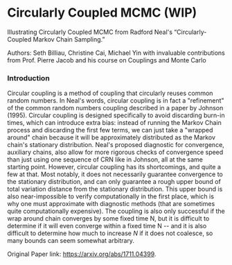 # Circularly Coupled MCMC (WIP)
Illustrating Circularly Coupled MCMC from Radford Neal's “Circularly-Coupled Markov Chain Sampling.” 

Authors: Seth Billiau, Christine Cai, Michael Yin with invaluable contributions from Prof. Pierre Jacob and his course on Couplings and Monte Carlo

### Introduction
Circular coupling is a method of coupling that circularly reuses common random numbers. In Neal's words, circular coupling is in fact a "refinement" of the common random numbers coupling described in a paper by Johnson (1995). Circular coupling is designed specifically to avoid discarding burn-in times, which can introduce extra bias: instead of running the Markov Chain process and discarding the first few terms, we can just take a "wrapped around" chain because it will be approximately distributed as the Markov chain's stationary distribution. Neal's proposed diagnostic for convergence, auxiliary chains, also allow for more rigorous checks of convergence speed than just using one sequence of CRN like in Johnson, all at the same starting point. However, circular coupling has its shortcomings, and quite a few at that. Most notably, it does not necessarily guarantee convergence to the stationary distribution, and can only guarantee a rough upper bound of total variation distance from the stationary distribution. This upper bound is also near-impossible to verify computationally in the first place, which is why one must approximate with diagnostic methods (that are sometimes quite computationally expensive). The coupling is also only successful if the wrap around chain converges by some fixed time N, but it is difficult to determine if it will even converge within a fixed time N -- and it is also difficult to determine how much to increase $N$ if it does not coalesce, so many bounds can seem somewhat arbitrary.


Original Paper link: https://arxiv.org/abs/1711.04399. 
